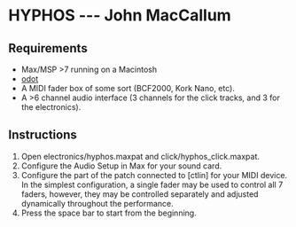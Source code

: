 # HYPHOS --- John MacCallum

## Requirements
* Max/MSP >7 running on a Macintosh
* [odot](https://github.com/CNMAT/CNMAT-odot)
* A MIDI fader box of some sort (BCF2000, Kork Nano, etc).
* A >6 channel audio interface (3 channels for the click tracks, and 3 for the electronics).

## Instructions
1. Open electronics/hyphos.maxpat and click/hyphos_click.maxpat.
1. Configure the Audio Setup in Max for your sound card.
1. Configure the part of the patch connected to [ctlin] for your MIDI device. In the simplest configuration, a single fader may be used to control all 7 faders, however, they may be controlled separately and adjusted dynamically throughout the performance.
1. Press the space bar to start from the beginning.
